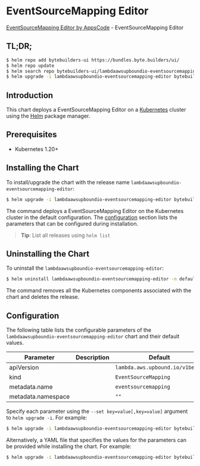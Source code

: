 # EventSourceMapping Editor

[EventSourceMapping Editor by AppsCode](https://byte.builders) - EventSourceMapping Editor

## TL;DR;

```bash
$ helm repo add bytebuilders-ui https://bundles.byte.builders/ui/
$ helm repo update
$ helm search repo bytebuilders-ui/lambdaawsupboundio-eventsourcemapping-editor --version=v0.4.18
$ helm upgrade -i lambdaawsupboundio-eventsourcemapping-editor bytebuilders-ui/lambdaawsupboundio-eventsourcemapping-editor -n default --create-namespace --version=v0.4.18
```

## Introduction

This chart deploys a EventSourceMapping Editor on a [Kubernetes](http://kubernetes.io) cluster using the [Helm](https://helm.sh) package manager.

## Prerequisites

- Kubernetes 1.20+

## Installing the Chart

To install/upgrade the chart with the release name `lambdaawsupboundio-eventsourcemapping-editor`:

```bash
$ helm upgrade -i lambdaawsupboundio-eventsourcemapping-editor bytebuilders-ui/lambdaawsupboundio-eventsourcemapping-editor -n default --create-namespace --version=v0.4.18
```

The command deploys a EventSourceMapping Editor on the Kubernetes cluster in the default configuration. The [configuration](#configuration) section lists the parameters that can be configured during installation.

> **Tip**: List all releases using `helm list`

## Uninstalling the Chart

To uninstall the `lambdaawsupboundio-eventsourcemapping-editor`:

```bash
$ helm uninstall lambdaawsupboundio-eventsourcemapping-editor -n default
```

The command removes all the Kubernetes components associated with the chart and deletes the release.

## Configuration

The following table lists the configurable parameters of the `lambdaawsupboundio-eventsourcemapping-editor` chart and their default values.

|     Parameter      | Description |                  Default                   |
|--------------------|-------------|--------------------------------------------|
| apiVersion         |             | <code>lambda.aws.upbound.io/v1beta1</code> |
| kind               |             | <code>EventSourceMapping</code>            |
| metadata.name      |             | <code>eventsourcemapping</code>            |
| metadata.namespace |             | <code>""</code>                            |


Specify each parameter using the `--set key=value[,key=value]` argument to `helm upgrade -i`. For example:

```bash
$ helm upgrade -i lambdaawsupboundio-eventsourcemapping-editor bytebuilders-ui/lambdaawsupboundio-eventsourcemapping-editor -n default --create-namespace --version=v0.4.18 --set apiVersion=lambda.aws.upbound.io/v1beta1
```

Alternatively, a YAML file that specifies the values for the parameters can be provided while
installing the chart. For example:

```bash
$ helm upgrade -i lambdaawsupboundio-eventsourcemapping-editor bytebuilders-ui/lambdaawsupboundio-eventsourcemapping-editor -n default --create-namespace --version=v0.4.18 --values values.yaml
```
